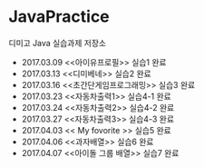 # JavaPractice
디미고 Java 실습과제 저장소
- 2017.03.09 <<아이유프로필>> 실습1 완료
- 2017.03.13 <<디미베네>> 실습2 완료
- 2017.03.16 <<초간단게임프로그래밍>> 실습3 완료
- 2017.03.23 <<자동차출력1>> 실습4-1 완료
- 2017.03.24 <<자동차출력2>> 실습4-2 완료
- 2017.03.27 <<자동차출력3>> 실습4-3 완료
- 2017.04.03 << My fovorite >> 실습5 완료
- 2017.04.06 <<과자배열>> 실습6 완료
- 2017.04.07 <<아이돌 그룹 배열>> 실습7 완료
